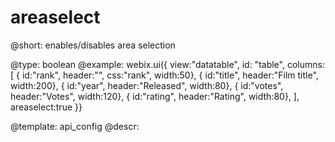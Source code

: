 areaselect
=============

@short:
	enables/disables area selection 

@type: boolean
@example:
webix.ui({
	view:"datatable",
    id: "table",
    columns:[
        { id:"rank",    header:"", css:"rank",  width:50},
        { id:"title",   header:"Film title",    width:200},
        { id:"year",    header:"Released",      width:80},
        { id:"votes",   header:"Votes",         width:120},
        { id:"rating",  header:"Rating",        width:80},
    ],
    areaselect:true
}}

@template:	api_config
@descr:


